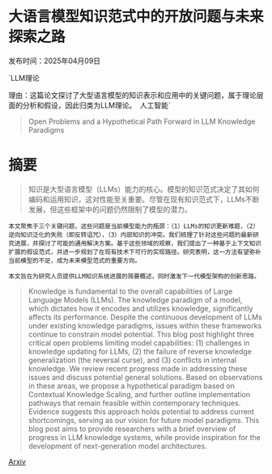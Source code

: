 # 大语言模型知识范式中的开放问题与未来探索之路

发布时间：2025年04月09日

`LLM理论

理由：这篇论文探讨了大型语言模型的知识表示和应用中的关键问题，属于理论层面的分析和假设，因此归类为LLM理论。` `人工智能`

> Open Problems and a Hypothetical Path Forward in LLM Knowledge Paradigms

# 摘要

> 知识是大型语言模型（LLMs）能力的核心。模型的知识范式决定了其如何编码和运用知识，这对性能至关重要。尽管在现有知识范式下，LLMs不断发展，但这些框架中的问题仍然限制了模型的潜力。

    本文聚焦于三个关键问题，这些问题是当前模型能力的瓶颈：（1）LLMs的知识更新难题，（2）逆向知识泛化的失败（即反转诅咒），（3）内部知识的冲突。我们梳理了针对这些问题的最新研究进展，并探讨了可能的通用解决方案。基于这些领域的观察，我们提出了一种基于上下文知识扩展的假设范式，并进一步规划了在现有技术下可行的实现路径。研究表明，这一方法有望弥补当前模型的不足，成为未来模型范式的重要方向。

    本文旨在为研究人员提供LLM知识系统进展的简要概述，同时激发下一代模型架构的创新思路。

> Knowledge is fundamental to the overall capabilities of Large Language Models (LLMs). The knowledge paradigm of a model, which dictates how it encodes and utilizes knowledge, significantly affects its performance. Despite the continuous development of LLMs under existing knowledge paradigms, issues within these frameworks continue to constrain model potential.
  This blog post highlight three critical open problems limiting model capabilities: (1) challenges in knowledge updating for LLMs, (2) the failure of reverse knowledge generalization (the reversal curse), and (3) conflicts in internal knowledge. We review recent progress made in addressing these issues and discuss potential general solutions. Based on observations in these areas, we propose a hypothetical paradigm based on Contextual Knowledge Scaling, and further outline implementation pathways that remain feasible within contemporary techniques. Evidence suggests this approach holds potential to address current shortcomings, serving as our vision for future model paradigms.
  This blog post aims to provide researchers with a brief overview of progress in LLM knowledge systems, while provide inspiration for the development of next-generation model architectures.

[Arxiv](https://arxiv.org/abs/2504.06823)